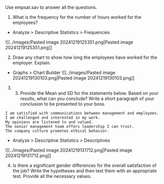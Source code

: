 Use empsat.sav to answer all the questions. 
1. What is the frequency for the number of hours worked for the employees?
- Analyze > Descriptive Statistics > Frequencies

![[../images/Pasted image 20241219125351.png|Pasted image 20241219125351.png]]

  
2. Draw any chart to show how long the employees have worked for the employer. Explain.

- Graphs > Chart Builder
![[../images/Pasted image 20241219130103.png|Pasted image 20241219130103.png]]

3. 3. Provide the Mean and SD for the statements below. Based on your results, what  can you conclude? Write a short paragraph of your conclusion to be presented to  your boss.  

```
I am satisfied with communications between management and employees.  
I am challenged and interested in my work.  
My opinions are listened to and valued.  
The senior management team offers leadership I can trust.  
The company culture promotes ethical behavior.
```

- Analyze > Descriptive Statistics > Descriptives

![[../images/Pasted image 20241219131712.png|Pasted image 20241219131712.png]]

4. Is there a significant gender differences for the overall satisfaction of the job? Write the hypotheses and then test them with an appropriate test. Provide all the necessary values.

